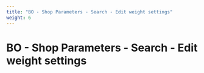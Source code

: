 ```yaml
---
title: "BO - Shop Parameters - Search - Edit weight settings"
weight: 6
---
```


# BO - Shop Parameters - Search - Edit weight settings
